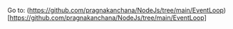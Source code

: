 Go to: (https://github.com/pragnakanchana/NodeJs/tree/main/EventLoop)[https://github.com/pragnakanchana/NodeJs/tree/main/EventLoop]
